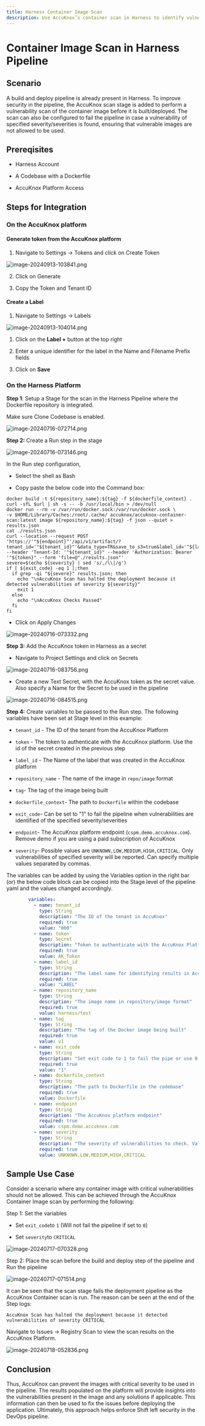 ```yaml
---
title: Harness Container Image Scan
description: Use AccuKnox’s container scan in Harness to identify vulnerabilities in container images before deployment following this step by step guide.
---
```


# Container Image Scan in Harness Pipeline

## Scenario

A build and deploy pipeline is already present in Harness. To improve security in the pipeline, the AccuKnox scan stage is added to perform a vulnerability scan of the container image before it is built/deployed. The scan can also be configured to fail the pipeline in case a vulnerability of specified severity/severities is found, ensuring that vulnerable images are not allowed to be used.

## Prereqisites

- Harness Account

- A Codebase with a Dockerfile

- AccuKnox Platform Access

## Steps for Integration

### On the AccuKnox platform

#### Generate token from the AccuKnox platform

1. Navigate to Settings → Tokens and click on Create Token

![image-20240913-103841.png](images/harness-container-scan/1.png)

2. Click on Generate

3. Copy the Token and Tenant ID

#### Create a Label

1. Navigate to Settings → Labels

![image-20240913-104014.png](images/harness-container-scan/2.png)

1. Click on the **Label +** button at the top right

2. Enter a unique identifier for the label in the Name and Filename Prefix fields

3. Click on **Save**

### On the Harness Platform

**Step 1**: Setup a Stage for the scan in the Harness Pipeline where the Dockerfile repository is integrated.

Make sure Clone Codebase is enabled.

![image-20240716-072714.png](images/harness-container-scan/3.png)

**Step 2:** Create a Run step in the stage

![image-20240716-073146.png](images/harness-container-scan/4.png)

In the Run step configuration,

- Select the shell as Bash

- Copy paste the below code into the Command box:

```docker
docker build -t ${repository_name}:${tag} -f ${dockerfile_context} .
curl -sfL $url | sh -s -- -b /usr/local/bin > /dev/null
docker run --rm -v /var/run/docker.sock:/var/run/docker.sock \
-v $HOME/Library/Caches:/root/.cache/ accuknox/accuknox-container-scan:latest image ${repository_name}:${tag} -f json --quiet > results.json
cat ./results.json
curl --location --request POST 'https://'"${endpoint}"'/api/v1/artifact/?tenant_id='"${tenant_id}"'&data_type=TR&save_to_s3=true&label_id='"${label_id}" --header 'Tenant-Id: '"${tenant_id}" --header 'Authorization: Bearer '"${token}" --form 'file=@"./results.json"'
severe=$(echo ${severity} | sed 's/,/\\|/g')
if [ ${exit_code} -eq 1 ];then
  if grep -qi "${severe}" results.json; then
    echo "\nAccuKnox Scan has halted the deployment because it detected vulnerabilities of severity ${severity}"
    exit 1
  else
    echo "\nAccuKnox Checks Passed"
  fi
fi
```

- Click on Apply Changes

![image-20240716-073332.png](images/harness-container-scan/5.png)

**Step 3:** Add the AccuKnox token in Harness as a secret

- Navigate to Project Settings and click on Secrets

![image-20240716-083756.png](images/harness-container-scan/6.png)

- Create a new Text Secret, with the AccuKnox token as the secret value. Also specify a Name for the Secret to be used in the pipeline

![image-20240716-084515.png](images/harness-container-scan/7.png)

**Step 4:** Create variables to be passed to the Run step. The following variables have been set at Stage level in this example:

- `tenant_id` - The ID of the tenant from the AccuKnox Platform

- `token` - The token to authenticate with the AccuKnox platform. Use the id of the secret created in the previous step

- `label_id` - The Name of the label that was created in the AccuKnox platform

- `repository_name` - The name of the image in `repo/image` format

- `tag`- The tag of the image being built

- `dockerfile_context`- The path to `Dockerfile` within the codebase

- `exit_code`- Can be set to "1" to fail the pipeline when vulnerabilities are identified of the specified severity/severities

- `endpoint`- The AccuKnox platform endpoint (`cspm.demo.accuknox.com`). Remove demo if you are using a paid subscription of AccuKnox

- `severity`- Possible values are `UNKNOWN,LOW,MEDIUM,HIGH,CRITICAL`. Only vulnerabilities of specified severity will be reported. Can specify multiple values separated by commas.

The variables can be added by using the Variables option in the right bar (or) the below code block can be copied into the Stage level of the pipeline yaml and the values changed accordingly.

```yaml
        variables:
          - name: tenant_id
            type: String
            description: "The ID of the tenant in AccuKnox"
            required: true
            value: "000"
          - name: token
            type: Secret
            description: "Token to authenticate with the AccuKnox Platform"
            required: true
            value: AK_Token
          - name: label_id
            type: String
            description: "The label name for identifying results in AccuKnox"
            required: true
            value: "LABEL"
          - name: repository_name
            type: String
            description: "The image name in repository/image format"
            required: true
            value: harness/test
          - name: tag
            type: String
            description: "The tag of the Docker image being built"
            required: true
            value: v1
          - name: exit_code
            type: String
            description: "Set exit code to 1 to fail the pipe or use 0 to ignore vulnerabilities"
            required: true
            value: "1"
          - name: dockerfile_context
            type: String
            description: "The path to Dockerfile in the codebase"
            required: true
            value: Dockerfile
          - name: endpoint
            type: String
            description: "The AccuKnox platform endpoint"
            required: true
            value: cspm.demo.accuknox.com
          - name: severity
            type: String
            description: "The severity of vulnerabilities to check. Values can be UNKNOWN,LOW,MEDIUM,HIGH,CRITICAL separated by commas"
            required: true
            value: UNKNOWN,LOW,MEDIUM,HIGH,CRITICAL
```

## Sample Use Case

Consider a scenario where any container image with critical vulnerabilities should not be allowed. This can be achieved through the AccuKnox Container Image scan by performing the following:

Step 1: Set the variables

- Set `exit_code`to `1` (Will not fail the pipeline if set to `0`)

- Set `severity`to `CRITICAL`

![image-20240717-070328.png](images/harness-container-scan/8.png)

Step 2: Place the scan before the build and deploy step of the pipeline and Run the pipeline

![image-20240717-071514.png](images/harness-container-scan/9.png)

It can be seen that the scan stage fails the deployment pipeline as the AccuKnox Container scan is run. The reason can be seen at the end of the Step logs:

`AccuKnox Scan has halted the deployment because it detected vulnerabilities of severity CRITICAL`

Navigate to Issues → Registry Scan to view the scan results on the AccuKnox Platform.

![image-20240718-052836.png](images/harness-container-scan/10.png)

## Conclusion

Thus, AccuKnox can prevent the images with critical severity to be used in the pipeline. The results populated on the platform will provide insights into the vulnerabilities present in the image and any solutions if applicable. This information can then be used to fix the issues before deploying the application. Ultimately, this approach helps enforce Shift left security in the DevOps pipeline.
